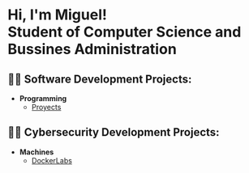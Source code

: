 <h1>Hi, I'm Miguel! <br/> Student of Computer Science and Bussines Administration </h1>

<h2>👨‍💻 Software Development Projects:</h2>

- <b>Programming</b>
  - [Proyects](https://github.com/miiguelpalaces/Programming)

<h2>👨‍💻 Cybersecurity Development Projects:</h2>

- <b> Machines </b>
  - [DockerLabs](https://github.com/miiguelpalaces/Machine-Upload-Dockerlabs-)


